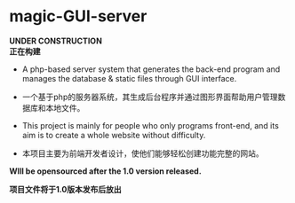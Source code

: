# magic-GUI-server
**UNDER CONSTRUCTION**  
**正在构建**  
+ A php-based server system that generates the back-end program and manages the database & static files through GUI interface.  
+ 一个基于php的服务器系统，其生成后台程序并通过图形界面帮助用户管理数据库和本地文件。  

+ This project is mainly for people who only programs front-end, and its aim is to create a whole website without difficulty.  
+ 本项目主要为前端开发者设计，使他们能够轻松创建功能完整的网站。  

**WIll be opensourced after the 1.0 version released.**

**项目文件将于1.0版本发布后放出**
